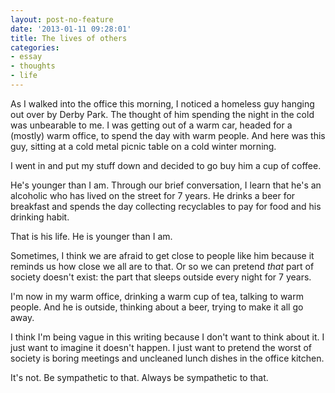 ```yaml
---
layout: post-no-feature
date: '2013-01-11 09:28:01'
title: The lives of others
categories:
- essay
- thoughts
- life
---
```


As I walked into the office this morning, I noticed a homeless guy hanging out over by Derby Park. The thought of him spending the night in the cold was unbearable to me. I was getting out of a warm car, headed for a (mostly) warm office, to spend the day with warm people. And here was this guy, sitting at a cold metal picnic table on a cold winter morning.

I went in and put my stuff down and decided to go buy him a cup of coffee.

He's younger than I am. Through our brief conversation, I learn that he's an alcoholic who has lived on the street for 7 years. He drinks a beer for breakfast and spends the day collecting recyclables to pay for food and his drinking habit.

That is his life. He is younger than I am.

Sometimes, I think we are afraid to get close to people like him because it reminds us how close we all are to that. Or so we can pretend *that* part of society doesn't exist: the part that sleeps outside every night for 7 years.

I'm now in my warm office, drinking a warm cup of tea, talking to warm people. And he is outside, thinking about a beer, trying to make it all go away.

I think I'm being vague in this writing because I don't want to think about it. I just want to imagine it doesn't happen. I just want to pretend the worst of society is boring meetings and uncleaned lunch dishes in the office kitchen.

It's not. Be sympathetic to that. Always be sympathetic to that.